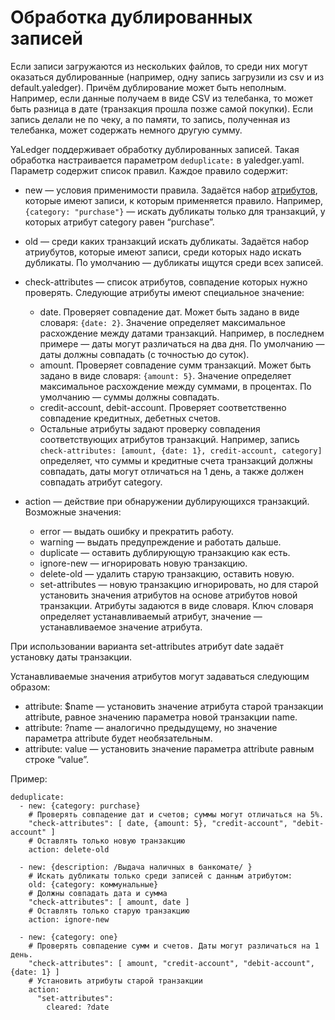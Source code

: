 # Обработка дублированных записей

Если записи загружаются из нескольких файлов, то среди них могут
оказаться дублированные (например, одну запись загрузили из csv и из
default.yaledger). Причём дублирование может быть неполным. Например,
если данные получаем в виде CSV из телебанка, то может быть разница в
дате (транзакция прошла позже самой покупки). Если запись делали не по
чеку, а по памяти, то запись, полученная из телебанка, может содержать
немного другую сумму.

YaLedger поддерживает обработку дублированных записей. Такая обработка
настраивается параметром `deduplicate:` в yaledger.yaml. Параметр
содержит список правил. Каждое правило содержит:

-   new — условия применимости правила. Задаётся набор
    [атрибутов][Attributes], которые имеют записи, к которым
    применяется правило. Например, `{category: "purchase"}` — искать
    дубликаты только для транзакций, у которых атрибут category равен
    “purchase”.
-   old — среди каких транзакций искать дубликаты. Задаётся набор
    атриубутов, которые имеют записи, среди которых надо искать
    дубликаты. По умолчанию — дубликаты ищутся среди всех записей.
-   check-attributes — список атрибутов, совпадение которых нужно
    проверять. Следующие атрибуты имеют специальное значение:
    -   date. Проверяет совпадение дат. Может быть задано в виде
        словаря: `{date: 2}`. Значение определяет максимальное
        расхождение между датами транзакций. Например, в последнем
        примере — даты могут различаться на два дня. По умолчанию — даты
        должны совпадать (с точностью до суток).
    -   amount. Проверяет совпадение сумм транзакций. Может быть задано
        в виде словаря: `{amount: 5}`. Значение определяет максимальное
        расхождение между суммами, в процентах. По умолчанию — суммы
        должны совпадать.
    -   credit-account, debit-account. Проверяет соответственно
        совпадение кредитных, дебетных счетов.
    -   Остальные атрибуты задают проверку совпадения соответствующих
        атрибутов транзакций. Например, запись
        `check-attributes: [amount, {date: 1}, credit-account, category]`
        определяет, что суммы и кредитные счета транзакций должны
        совпадать, даты могут отличаться на 1 день, а также должен
        совпадать атрибут category.

-   action — действие при обнаружении дублирующихся транзакций.
    Возможные значения:
    -   error — выдать ошибку и прекратить работу.
    -   warning — выдать предупреждение и работать дальше.
    -   duplicate — оставить дублирующую транзакцию как есть.
    -   ignore-new — игнорировать новую транзакцию.
    -   delete-old — удалить старую транзакцию, оставить новую.
    -   set-attributes — новую транзакцию игнорировать, но для старой
        установить значения атрибутов на основе атрибутов новой
        транзакции. Атрибуты задаются в виде словаря. Ключ словаря
        определяет устанавливаемый атрибут, значение — устанавливаемое
        значение атрибута.

При использовании варианта set-attributes атрибут date задаёт установку
даты транзакции.

Устанавливаемые значения атрибутов могут задаваться следующим образом:

-   attribute: $name — установить значение атрибута старой транзакции
    attribute, равное значению параметра новой транзакции name.
-   attribute: ?name — аналогично предыдущему, но значение параметра
    attribute будет необязательным.
-   attribute: value — установить значение параметра attribute равным
    строке “value”.

Пример:

~~~ { .yaml }
deduplicate:
  - new: {category: purchase}
    # Проверять совпадение дат и счетов; суммы могут отличаться на 5%.
    "check-attributes": [ date, {amount: 5}, "credit-account", "debit-account" ]
    # Оставлять только новую транзакцию
    action: delete-old

  - new: {description: /Выдача наличных в банкомате/ }
    # Искать дубликаты только среди записей с данным атрибутом:
    old: {category: коммунальные}
    # Должны совпадать дата и сумма
    "check-attributes": [ amount, date ]
    # Оставлять только старую транзакцию
    action: ignore-new

  - new: {category: one}
    # Проверять совпадение сумм и счетов. Даты могут различаться на 1 день.
    "check-attributes": [ amount, "credit-account", "debit-account", {date: 1} ]
    # Установить атрибуты старой транзакции
    action:
      "set-attributes":
        cleared: ?date
~~~

[Attributes]: Attributes.md
